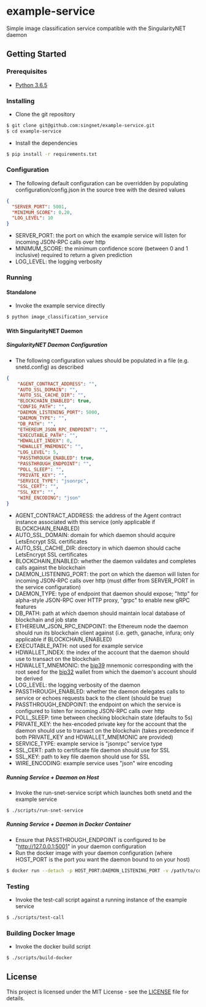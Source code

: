 # example-service

Simple image classification service compatible with the SingularityNET daemon

## Getting Started

### Prerequisites

* [Python 3.6.5](https://www.python.org/downloads/release/python-365/)

### Installing

* Clone the git repository
```bash
$ git clone git@github.com:singnet/example-service.git
$ cd example-service
```

* Install the dependencies
```bash
$ pip install -r requirements.txt
```

### Configuration

* The following default configuration can be overridden by populating configuration/config.json in the source tree with
the desired values
```json
{
  "SERVER_PORT": 5001,
  "MINIMUM_SCORE": 0.20,
  "LOG_LEVEL": 10
}
```
* SERVER_PORT: the port on which the example service will listen for incoming JSON-RPC calls over http
* MINIMUM_SCORE: the minimum confidence score (between 0 and 1 inclusive) required to return a given prediction
* LOG_LEVEL: the logging verbosity

### Running

#### Standalone

* Invoke the example service directly
```bash
$ python image_classification_service
```

#### With SingularityNET Daemon

##### SingularityNET Daemon Configuration

* The following configuration values should be populated in a file (e.g. snetd.config) as described
```json
{
    "AGENT_CONTRACT_ADDRESS": "",
    "AUTO_SSL_DOMAIN": "",
    "AUTO_SSL_CACHE_DIR": "",
    "BLOCKCHAIN_ENABLED": true,
    "CONFIG_PATH": "",
    "DAEMON_LISTENING_PORT": 5000,
    "DAEMON_TYPE": "",
    "DB_PATH": "",
    "ETHEREUM_JSON_RPC_ENDPOINT": "",
    "EXECUTABLE_PATH": "",
    "HDWALLET_INDEX": 0,
    "HDWALLET_MNEMONIC": "",
    "LOG_LEVEL": 5,
    "PASSTHROUGH_ENABLED": true,
    "PASSTHROUGH_ENDPOINT": "",
    "POLL_SLEEP": "",
    "PRIVATE_KEY": "",
    "SERVICE_TYPE": "jsonrpc",
    "SSL_CERT": "",
    "SSL_KEY": "",
    "WIRE_ENCODING": "json"
}
```
* AGENT_CONTRACT_ADDRESS: the address of the Agent contract instance associated with this service (only applicable if
BLOCKCHAIN_ENABLED)
* AUTO_SSL_DOMAIN: domain for which daemon should acquire LetsEncrypt SSL certificates
* AUTO_SSL_CACHE_DIR: directory in which daemon should cache LetsEncrypt SSL certificates
* BLOCKCHAIN_ENABLED: whether the daemon validates and completes calls against the blockchain
* DAEMON_LISTENING_PORT: the port on which the daemon will listen for incoming JSON-RPC calls over http (must differ
from SERVER_PORT in the service configuration)
* DAEMON_TYPE: type of endpoint that daemon should expose; "http" for alpha-style JSON-RPC over HTTP proxy, "grpc" to
enable new gRPC features
* DB_PATH: path at which daemon should maintain local database of blockchain and job state
* ETHEREUM_JSON_RPC_ENDPOINT: the Ethereum node the daemon should run its blockchain client against (i.e. geth,
ganache, infura; only applicable if BLOCKCHAIN_ENABLED)
* EXECUTABLE_PATH: not used for example service
* HDWALLET_INDEX: the index of the account that the daemon should use to transact on the blockchain
* HDWALLET_MNEMONIC: the [bip39](https://github.com/bitcoin/bips/blob/master/bip-0039.mediawiki) mnemonic corresponding
with the root seed for the [bip32](https://github.com/bitcoin/bips/blob/master/bip-0032.mediawiki) wallet from which
the daemon's account should be derived
* LOG_LEVEL: the logging verbosity of the daemon
* PASSTHROUGH_ENABLED: whether the daemon delegates calls to service or echoes requests back to the client (should be
true)
* PASSTHROUGH_ENDPOINT: the endpoint on which the service is configured to listen for incoming JSON-RPC calls over http
* POLL_SLEEP: time between checking blockchain state (defaults to 5s)
* PRIVATE_KEY: the hex-encoded private key for the account that the daemon should use to transact on the blockchain 
(takes precedence if both PRIVATE_KEY and HDWALLET_MNEMONIC are provided)
* SERVICE_TYPE: example service is "jsonrpc" service type
* SSL_CERT: path to certificate file daemon should use for SSL
* SSL_KEY: path to key file daemon should use for SSL
* WIRE_ENCODING: example service uses "json" wire encoding

##### Running Service + Daemon on Host

* Invoke the run-snet-service script which launches both snetd and the example service
```bash
$ ./scripts/run-snet-service
```

##### Running Service + Daemon in Docker Container

* Ensure that PASSTHROUGH_ENDPOINT is configured to be "http://127.0.0.1:5001" in your daemon configuration
* Run the docker image with your daemon configuration (where HOST_PORT is the port you want the daemon bound to on your
host)
```bash
$ docker run --detach -p HOST_PORT:DAEMON_LISTENING_PORT -v /path/to/config:/snetd.config singularitynet/example-service:latest
```

### Testing

* Invoke the test-call script against a running instance of the example service
```bash
$ ./scripts/test-call
```

### Building Docker Image

* Invoke the docker build script
```bash
$ ./scripts/build-docker
```

## License

This project is licensed under the MIT License - see the
[LICENSE](https://github.com/singnet/example-service/blob/master/LICENSE) file for details.
